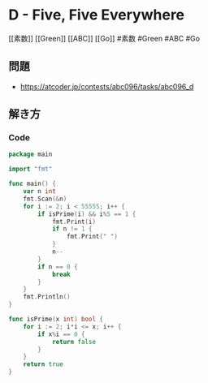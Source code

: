 # D - Five, Five Everywhere
[[素数]] [[Green]] [[ABC]] [[Go]]
#素数 #Green #ABC #Go 

## 問題
- https://atcoder.jp/contests/abc096/tasks/abc096_d

## 解き方
### Code
```go
package main

import "fmt"

func main() {
	var n int
	fmt.Scan(&n)
	for i := 2; i < 55555; i++ {
		if isPrime(i) && i%5 == 1 {
			fmt.Print(i)
			if n != 1 {
				fmt.Print(" ")
			}
			n--
		}
		if n == 0 {
			break
		}
	}
	fmt.Println()
}

func isPrime(x int) bool {
	for i := 2; i*i <= x; i++ {
		if x%i == 0 {
			return false
		}
	}
	return true
}
```